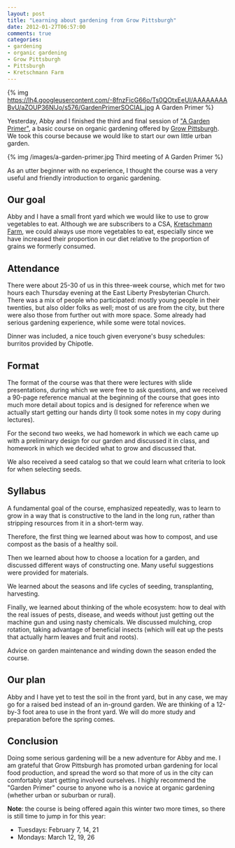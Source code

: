 ```yaml
---
layout: post
title: "Learning about gardening from Grow Pittsburgh"
date: 2012-01-27T06:57:00
comments: true
categories:
- gardening
- organic gardening
- Grow Pittsburgh
- Pittsburgh
- Kretschmann Farm
---
```

{% img https://lh4.googleusercontent.com/-8fnzFicG66o/Ts0QOtxEeUI/AAAAAAAABvU/aZOUP36NlJo/s576/GardenPrimerSOCIAL.jpg A Garden Primer %}

Yesterday, Abby and I finished the third and final session of ["A Garden Primer"](http://www.showclix.com/search/A%20Garden%20Primer), a basic course on organic gardening offered by [Grow Pittsburgh](http://www.growpittsburgh.org/). We took this course because we would like to start our own little urban garden.

{% img /images/a-garden-primer.jpg Third meeting of A Garden Primer %}

As an utter beginner with no experience, I thought the course was a very useful and friendly introduction to organic gardening.

<!--more-->

## Our goal

Abby and I have a small front yard which we would like to use to grow vegetables to eat. Although we are subscribers to a CSA, [Kretschmann Farm](http://www.kretschmannfarm.com/), we could always use more vegetables to eat, especially since we have increased their proportion in our diet relative to the proportion of grains we formerly consumed.

## Attendance

There were about 25-30 of us in this three-week course, which met for two hours each Thursday evening at the East Liberty Presbyterian Church. There was a mix of people who participated: mostly young people in their twenties, but also older folks as well; most of us are from the city, but there were also those from further out with more space. Some already had serious gardening experience, while some were total novices.

Dinner was included, a nice touch given everyone's busy schedules: burritos provided by Chipotle.

## Format

The format of the course was that there were lectures with slide presentations, during which we were free to ask questions, and we received a 90-page reference manual at the beginning of the course that goes into much more detail about topics and is designed for reference when we actually start getting our hands dirty (I took some notes in my copy during lectures).

For the second two weeks, we had homework in which we each came up with a preliminary design for our garden and discussed it in class, and homework in which we decided what to grow and discussed that.

We also received a seed catalog so that we could learn what criteria to look for when selecting seeds.

## Syllabus

A fundamental goal of the course, emphasized repeatedly, was to learn to grow in a way that is constructive to the land in the long run, rather than stripping resources from it in a short-term way.

Therefore, the first thing we learned about was how to compost, and use compost as the basis of a healthy soil.

Then we learned about how to choose a location for a garden, and discussed different ways of constructing one. Many useful suggestions were provided for materials.

We learned about the seasons and life cycles of seeding, transplanting, harvesting.

Finally, we learned about thinking of the whole ecosystem: how to deal with the real issues of pests, disease, and weeds without just getting out the machine gun and using nasty chemicals. We discussed mulching, crop rotation, taking advantage of beneficial insects (which will eat up the pests that actually harm leaves and fruit and roots).

Advice on garden maintenance and winding down the season ended the course.

## Our plan

Abby and I have yet to test the soil in the front yard, but in any case, we may go for a raised bed instead of an in-ground garden. We are thinking of a 12-by-3 foot area to use in the front yard. We will do more study and preparation before the spring comes.

## Conclusion

Doing some serious gardening will be a new adventure for Abby and me. I am grateful that Grow Pittsburgh has promoted urban gardening for local food production, and spread the word so that more of us in the city can comfortably start getting involved ourselves. I highly recommend the "Garden Primer" course to anyone who is a novice at organic gardening (whether urban or suburban or rural).

**Note**: the course is being offered again this winter two more times, so there is still time to jump in for this year:

- Tuesdays: February 7, 14, 21
- Mondays: March 12, 19, 26
